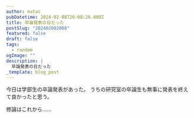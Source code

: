 ```yaml
---
author: matac
pubDatetime: 2024-02-08T20:08:26.000Z
title: 卒論発表の日だった
postSlug: "202402082008"
featured: false
draft: false
tags:
  - random
ogImage: ""
description: |
  卒論発表の日だった
_template: blog_post
---
```


今日は学部生の卒論発表があった。
うちの研究室の卒論生も無事に発表を終えて良かったと思う。

修論はこれから......
